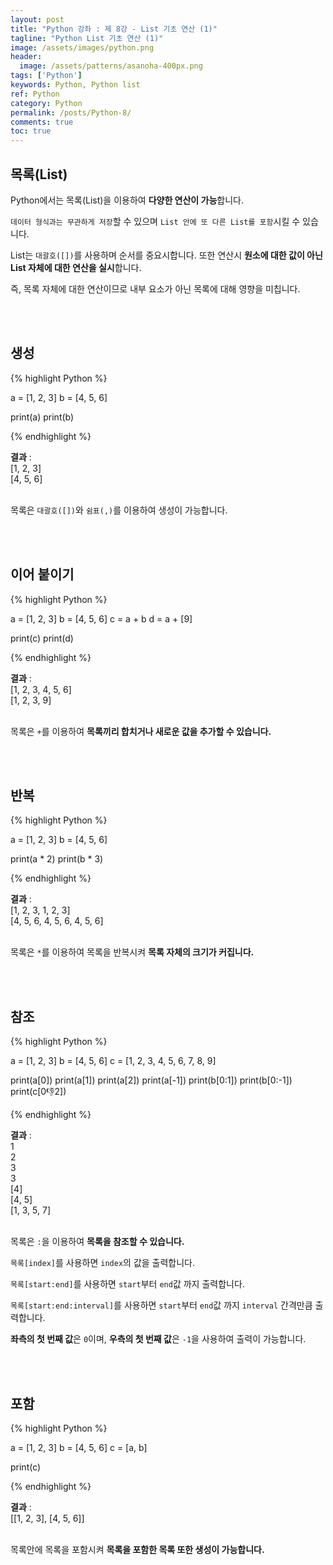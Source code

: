```yaml
---
layout: post
title: "Python 강좌 : 제 8강 - List 기초 연산 (1)"
tagline: "Python List 기초 연산 (1)"
image: /assets/images/python.png
header:
  image: /assets/patterns/asanoha-400px.png
tags: ['Python']
keywords: Python, Python list
ref: Python
category: Python
permalink: /posts/Python-8/
comments: true
toc: true
---
```


## 목록(List)

Python에서는 목록(List)을 이용하여 **다양한 연산이 가능**합니다.

`데이터 형식과는 무관하게 저장`할 수 있으며 `List 안에 또 다른 List를 포함`시킬 수 있습니다.

List는 `대괄호([])`를 사용하며 순서를 중요시합니다. 또한 연산시 **원소에 대한 값이 아닌 List 자체에 대한 연산을 실시**합니다.

즉, 목록 자체에 대한 연산이므로 내부 요소가 아닌 목록에 대해 영향을 미칩니다.

<br>
<br>

## 생성

{% highlight Python %}

a = [1, 2, 3]
b = [4, 5, 6]

print(a)
print(b)

{% endhighlight %}

**결과**
:    
[1, 2, 3]<br>
[4, 5, 6]<br>
<br>

목록은 `대괄호([])`와 `쉼표(,)`를 이용하여 생성이 가능합니다.

<br>
<br>

## 이어 붙이기

{% highlight Python %}

a = [1, 2, 3]
b = [4, 5, 6]
c = a + b
d = a + [9]

print(c)
print(d)

{% endhighlight %}

**결과**
:    
[1, 2, 3, 4, 5, 6]<br>
[1, 2, 3, 9]<br>
<br>

목록은 `+`를 이용하여 **목록끼리 합치거나 새로운 값을 추가할 수 있습니다.**

<br>
<br>

## 반복

{% highlight Python %}

a = [1, 2, 3]
b = [4, 5, 6]

print(a * 2)
print(b * 3)

{% endhighlight %}

**결과**
:    
[1, 2, 3, 1, 2, 3]<br>
[4, 5, 6, 4, 5, 6, 4, 5, 6]<br>
<br>

목록은 `*`를 이용하여 목록을 반복시켜 **목록 자체의 크기가 커집니다.**

<br>
<br>

## 참조

{% highlight Python %}

a = [1, 2, 3]
b = [4, 5, 6]
c = [1, 2, 3, 4, 5, 6, 7, 8, 9]

print(a[0])
print(a[1])
print(a[2])
print(a[-1])
print(b[0:1])
print(b[0:-1])
print(c[0:-1:2])

{% endhighlight %}

**결과**
:    
1<br>
2<br>
3<br>
3<br>
[4]<br>
[4, 5]<br>
[1, 3, 5, 7]<br>
<br>

목록은 `:`을 이용하여 **목록을 참조할 수 있습니다.**

`목록[index]`를 사용하면 `index`의 값을 출력합니다.

`목록[start:end]`를 사용하면 `start`부터 `end`값 까지 출력합니다.

`목록[start:end:interval]`를 사용하면 `start`부터 `end`값 까지 `interval` 간격만큼 출력합니다.

**좌측의 첫 번째 값**은 `0`이며, **우측의 첫 번째 값**은 `-1`을 사용하여 출력이 가능합니다.

<br>
<br>

## 포함

{% highlight Python %}

a = [1, 2, 3]
b = [4, 5, 6]
c = [a, b]

print(c)

{% endhighlight %}

**결과**
:    
[[1, 2, 3], [4, 5, 6]]<br>
<br>

목록안에 목록을 포함시켜 **목록을 포함한 목록 또한 생성이 가능합니다.**
